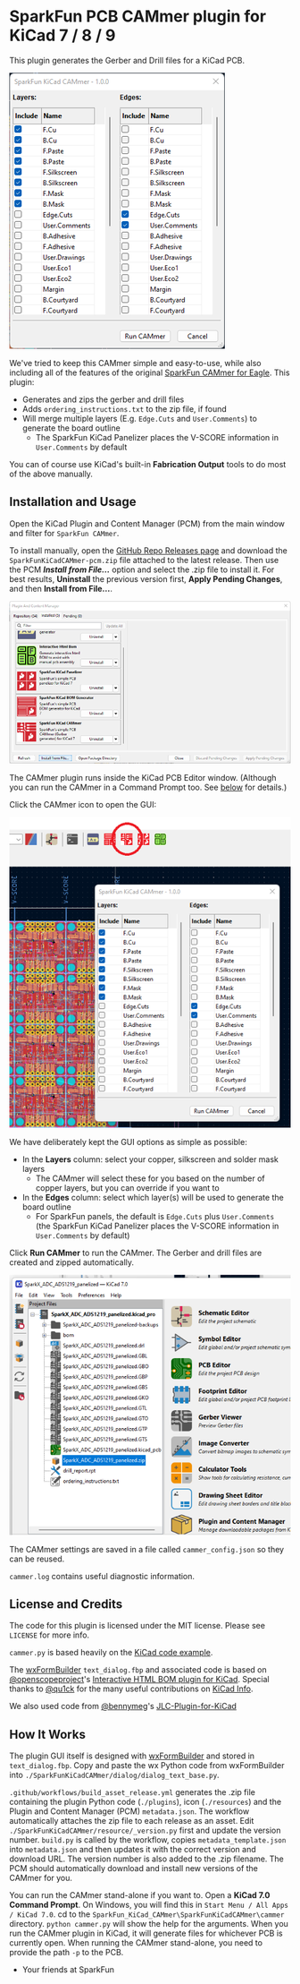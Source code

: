 # SparkFun PCB CAMmer plugin for KiCad 7 / 8 / 9

This plugin generates the Gerber and Drill files for a KiCad PCB.

![CAMmer](./img/cammer.png)

We've tried to keep this CAMmer simple and easy-to-use, while also including all of the features of the original [SparkFun CAMmer for Eagle](https://github.com/sparkfun/SparkFun_Eagle_Settings/blob/main/ulp/SparkFun-CAMmer.ulp). This plugin:

* Generates and zips the gerber and drill files
* Adds `ordering_instructions.txt` to the zip file, if found
* Will merge multiple layers (E.g. `Edge.Cuts` and `User.Comments`) to generate the board outline
  * The SparkFun KiCad Panelizer places the V-SCORE information in `User.Comments` by default

You can of course use KiCad's built-in **Fabrication Output** tools to do most of the above manually.

## Installation and Usage

Open the KiCad Plugin and Content Manager (PCM) from the main window and filter for `SparkFun CAMmer`.

To install manually, open the [GitHub Repo Releases page](https://github.com/sparkfun/SparkFun_KiCad_CAMmer/releases) and download the `SparkFunKiCadCAMmer-pcm.zip` file attached to the latest release. Then use the PCM _**Install from File...**_ option and select the .zip file to install it. For best results, **Uninstall** the previous version first, **Apply Pending Changes**, and then **Install from File...**.

![Install manually](./img/install_from_file.png)

The CAMmer plugin runs inside the KiCad PCB Editor window. (Although you can run the CAMmer in a Command Prompt too. See [below](#how-it-works) for details.)

Click the CAMmer icon to open the GUI:

![Open CAMmer](./img/run_cammer.png)

We have deliberately kept the GUI options as simple as possible:

* In the **Layers** column: select your copper, silkscreen and solder mask layers
  * The CAMmer will select these for you based on the number of copper layers, but you can override if you want to
* In the **Edges** column: select which layer(s) will be used to generate the board outline
  * For SparkFun panels, the default is `Edge.Cuts` plus `User.Comments` (the SparkFun KiCad Panelizer places the V-SCORE information in `User.Comments` by default)

Click **Run CAMmer** to run the CAMmer. The Gerber and drill files are created and zipped automatically.

![Run CAMmer](./img/run_cammer_2.png)

The CAMmer settings are saved in a file called `cammer_config.json` so they can be reused.

`cammer.log` contains useful diagnostic information.

## License and Credits

The code for this plugin is licensed under the MIT license. Please see `LICENSE` for more info.

`cammer.py` is based heavily on the [KiCad code example](https://gitlab.com/kicad/code/kicad/-/blob/master/demos/python_scripts_examples/plot_board.py).

The [wxFormBuilder](https://github.com/wxFormBuilder/wxFormBuilder/releases) `text_dialog.fbp` and associated code is based on [@openscopeproject](https://github.com/openscopeproject)'s [Interactive HTML BOM plugin for KiCad](https://github.com/openscopeproject/InteractiveHtmlBom). Special thanks to [@qu1ck](https://github.com/qu1ck) for the many useful contributions on [KiCad Info](https://forum.kicad.info/).

We also used code from [@bennymeg](https://github.com/bennymeg)'s [JLC-Plugin-for-KiCad](https://github.com/bennymeg/JLC-Plugin-for-KiCad/blob/6f1426d9724da8e9da48b8a821fa2a821bae9856/plugins/process.py#L116-L119)

## How It Works

The plugin GUI itself is designed with [wxFormBuilder](https://github.com/wxFormBuilder/wxFormBuilder/releases) and stored in `text_dialog.fbp`.
Copy and paste the wx Python code from wxFormBuilder into `./SparkFunKiCadCAMmer/dialog/dialog_text_base.py`.

`.github/workflows/build_asset_release.yml` generates the .zip file containing the plugin Python code (`./plugins`), icon (`./resources`) and the Plugin and Content Manager (PCM) `metadata.json`. The workflow automatically attaches the zip file to each release as an asset. Edit `./SparkFunKiCadCAMmer/resource/_version.py` first and update the version number. `build.py` is called by the workflow, copies `metadata_template.json` into `metadata.json` and then updates it with the correct version and download URL. The version number is also added to the .zip filename. The PCM should automatically download and install new versions of the CAMmer for you.

You can run the CAMmer stand-alone if you want to. Open a **KiCad 7.0 Command Prompt**. On Windows, you will find this in `Start Menu / All Apps / KiCad 7.0`. cd to the `SparkFun_KiCad_CAMmer\SparkFunKiCadCAMmer\cammer` directory. `python cammer.py` will show the help for the arguments. When you run the CAMmer plugin in KiCad, it will generate files for whichever PCB is currently open. When running the CAMmer stand-alone, you need to provide the path `-p` to the PCB.

- Your friends at SparkFun

